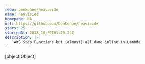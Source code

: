 ```yaml
---
repo: benkehoe/heaviside
name: heaviside
homepage: NA
url: https://github.com/benkehoe/heaviside
stars: 25
starredAt: 2018-10-29T01:23:24Z
description: |-
    AWS Step Functions but (almost) all done inline in Lambda
---
```


[object Object]
